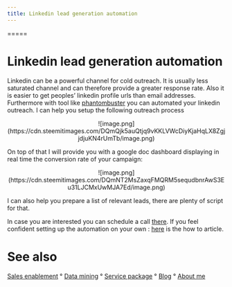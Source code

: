 ```yaml
---
title: Linkedin lead generation automation
---
```


=====


# Linkedin lead generation automation
Linkedin can be a powerful channel for cold outreach. It is usually less saturated channel and can therefore provide a greater response rate. Also it is easier to get peoples’ linkedin profile urls than email addresses. Furthermore with tool like [phantombuster](https://phantombuster.com/?referral=fmc-f8VgvF4) you can automated your linkedin outreach.
I can help you setup the following outreach process
<center>
![image.png](https://cdn.steemitimages.com/DQmQjk5auQtjq9vKKLVWcDiyKjaHqLX8ZgjjdjuKN4rUmTb/image.png)
</center>

On top of that I will provide you with a google doc dashboard displaying in real time the conversion rate of your campaign:
<center>
  ![image.png](https://cdn.steemitimages.com/DQmNT2MsZaxqFMQRM5sequdbnrAwS3Eu31LJCMxUwMJA7Ed/image.png)
</center>


I can also help you prepare a list of relevant leads, there are plenty of script for that.

In case you are interested you can schedule a call [there](https://calendly.com/growth-hack/). If you feel confident setting up the automation on your own : [here](https://steemit.com/linkedin/@growth-hack/automated-outreach-workflow-for-linkedin) is the how to article.




# See also


[Sales enablement](index.md) ° [Data mining](webscraping.md) ° [Service package](package.md) ° [Blog](blog.md) ° [About me](https://www.linkedin.com/in/fabian-maume-409b1830/?locale=en_US)
